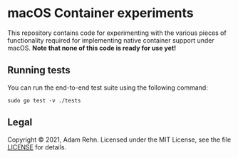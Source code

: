 # macOS Container experiments

This repository contains code for experimenting with the various pieces of functionality required for implementing native container support under macOS. **Note that none of this code is ready for use yet!**


## Running tests

You can run the end-to-end test suite using the following command:

```
sudo go test -v ./tests
```

## Legal

Copyright &copy; 2021, Adam Rehn. Licensed under the MIT License, see the file [LICENSE](./LICENSE) for details.
